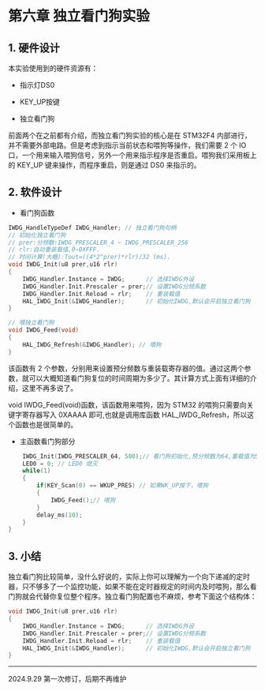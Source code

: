 # 第六章 独立看门狗实验

## 1. 硬件设计

本实验使用到的硬件资源有：

- 指示灯DS0

- KEY_UP按键

- 独立看门狗

前面两个在之前都有介绍，而独立看门狗实验的核心是在 STM32F4 内部进行，并不需要外部电路。但是考虑到指示当前状态和喂狗等操作，我们需要 2 个 IO 口，一个用来输入喂狗信号，另外一个用来指示程序是否重启。喂狗我们采用板上的 KEY_UP 键来操作，而程序重启，则是通过 DS0 来指示的。

## 2. 软件设计

- 看门狗函数

```c
IWDG_HandleTypeDef IWDG_Handler; // 独立看门狗句柄
// 初始化独立看门狗
// prer:分频数:IWDG_PRESCALER_4 ~ IWDG_PRESCALER_256
// rlr:自动重装载值,0~0XFFF.
// 时间计算(大概):Tout=((4*2^prer)*rlr)/32 (ms).
void IWDG_Init(u8 prer,u16 rlr)
{
    IWDG_Handler.Instance = IWDG;      // 选择IWDG外设
    IWDG_Handler.Init.Prescaler = prer;// 设置IWDG分频系数
    IWDG_Handler.Init.Reload = rlr;    // 重装载值
    HAL_IWDG_Init(&IWDG_Handler);      // 初始化IWDG,默认会开启独立看门狗    
}

// 喂独立看门狗
void IWDG_Feed(void)
{   
    HAL_IWDG_Refresh(&IWDG_Handler); // 喂狗
}
```

该函数有 2 个参数，分别用来设置预分频数与重装载寄存器的值。通过这两个参数，就可以大概知道看门狗复位的时间周期为多少了。其计算方式上面有详细的介绍，这里不再多说了。

void IWDG_Feed(void)函数，该函数用来喂狗，因为 STM32 的喂狗只需要向关键字寄存器写入 0XAAAA 即可,也就是调用库函数 HAL_IWDG_Refresh，所以这个函数也是很简单的。

- 主函数看门狗部分

```c
    IWDG_Init(IWDG_PRESCALER_64, 500);// 看门狗初始化,预分频数为64,重载值为500,溢出时间为1s    
    LED0 = 0; // LED0 熄灭
    while(1)
    {    
        if(KEY_Scan(0) == WKUP_PRES) // 如果WK_UP按下，喂狗
        {
            IWDG_Feed();// 喂狗
        }
        delay_ms(10); 
    }
}
```

## 3. 小结

独立看门狗比较简单，没什么好说的，实际上你可以理解为一个向下递减的定时器，只不够多了一个监控功能，如果不能在定时器规定的时间内及时喂狗，那么看门狗就会代替你复位整个程序。独立看门狗配置也不麻烦，参考下面这个结构体：

```c
void IWDG_Init(u8 prer,u16 rlr)
{
    IWDG_Handler.Instance = IWDG;      // 选择IWDG外设
    IWDG_Handler.Init.Prescaler = prer;// 设置IWDG分频系数
    IWDG_Handler.Init.Reload = rlr;    // 重装载值
    HAL_IWDG_Init(&IWDG_Handler);      // 初始化IWDG,默认会开启独立看门狗    
}
```

---

2024.9.29 第一次修订，后期不再维护


